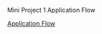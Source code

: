 Mini Project 1
Application Flow

[Application Flow](https://www.figma.com/file/sj49AQwlvX4PDlx4CntPnz/Mini-Project---Application-Flow?type=design&node-id=0%3A1&mode=design&t=RGQqCVkDKTzKXlKJ-1)

